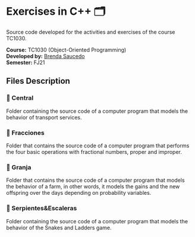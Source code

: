 # Exercises in C++ 🗂️

Source code developed for the activities and exercises of the course TC1030.

**Course:** TC1030 (Object-Oriented Programming) <br>
**Developed by:** [Brenda Saucedo](https://github.com/Bren12) <br>
**Semester:** FJ21

## Files Description

### 📁 Central

Folder containing the source code of a computer program that models the behavior of transport services.

### 📁 Fracciones

Folder that contains the source code of a computer program that performs the four basic operations with 
fractional numbers, proper and improper.

### 📁 Granja

Folder that contains the source code of a computer program that models the behavior of a farm, in other 
words, it models the gains and the new offspring over the days depending on probability variables.

### 📁 Serpientes&Escaleras

Folder containing the source code of a computer program that models the behavior of the Snakes and Ladders game.

